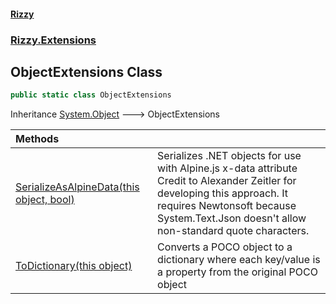 #### [Rizzy](index 'index')
### [Rizzy.Extensions](Rizzy.Extensions 'Rizzy.Extensions')

## ObjectExtensions Class

```csharp
public static class ObjectExtensions
```

Inheritance [System.Object](https://docs.microsoft.com/en-us/dotnet/api/System.Object 'System.Object') &#129106; ObjectExtensions

| Methods | |
| :--- | :--- |
| [SerializeAsAlpineData(this object, bool)](Rizzy.Extensions.ObjectExtensions.SerializeAsAlpineData(thisobject,bool) 'Rizzy.Extensions.ObjectExtensions.SerializeAsAlpineData(this object, bool)') | Serializes .NET objects for use with Alpine.js x-data attribute<br/>Credit to Alexander Zeitler for developing this approach. It requires Newtonsoft because System.Text.Json doesn't allow non-standard quote characters. |
| [ToDictionary(this object)](Rizzy.Extensions.ObjectExtensions.ToDictionary(thisobject) 'Rizzy.Extensions.ObjectExtensions.ToDictionary(this object)') | Converts a POCO object to a dictionary where each key/value is a property from the original POCO object |

